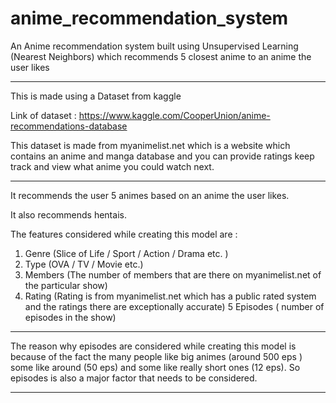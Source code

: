 # anime_recommendation_system
An Anime recommendation system built using Unsupervised Learning (Nearest Neighbors) which recommends 5 closest anime to an anime the user likes

------------------------------------------------

This is made using a Dataset from kaggle 

Link of dataset : https://www.kaggle.com/CooperUnion/anime-recommendations-database

This dataset is made from myanimelist.net which is a website which contains an anime and manga database and you can provide ratings keep track and view what anime you could watch next.

------------------------------------------------

It recommends the user 5 animes based on an anime the user likes.

It also recommends hentais.

The features considered while creating this model are : 

1. Genre (Slice of Life / Sport / Action / Drama etc. )
2. Type  (OVA / TV / Movie etc.)
3. Members (The number of members that are there on myanimelist.net of the particular show)
4. Rating (Rating is from myanimelist.net which has a public rated system and the ratings there are exceptionally accurate)
5 Episodes ( number of episodes in the show)

------------------------------------------------

The reason why episodes are considered while creating this model is because of the fact the many people like big animes (around 500 eps ) some like around (50 eps) and some like really short ones (12 eps). So episodes is also a major factor that needs to be considered.

------------------------------------------------